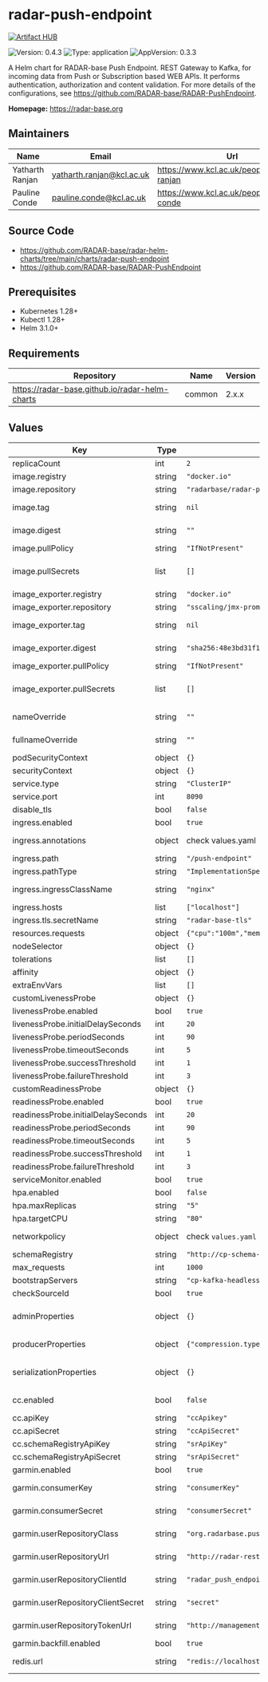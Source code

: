 

# radar-push-endpoint
[![Artifact HUB](https://img.shields.io/endpoint?url=https://artifacthub.io/badge/repository/radar-push-endpoint)](https://artifacthub.io/packages/helm/radar-base/radar-push-endpoint)

![Version: 0.4.3](https://img.shields.io/badge/Version-0.4.3-informational?style=flat-square) ![Type: application](https://img.shields.io/badge/Type-application-informational?style=flat-square) ![AppVersion: 0.3.3](https://img.shields.io/badge/AppVersion-0.3.3-informational?style=flat-square)

A Helm chart for RADAR-base Push Endpoint. REST Gateway to Kafka, for incoming data from Push or Subscription based WEB APIs. It performs authentication, authorization and content validation. For more details of the configurations, see https://github.com/RADAR-base/RADAR-PushEndpoint.

**Homepage:** <https://radar-base.org>

## Maintainers

| Name | Email | Url |
| ---- | ------ | --- |
| Yatharth Ranjan | <yatharth.ranjan@kcl.ac.uk> | <https://www.kcl.ac.uk/people/yatharth-ranjan> |
| Pauline Conde | <pauline.conde@kcl.ac.uk> | <https://www.kcl.ac.uk/people/pauline-conde> |

## Source Code

* <https://github.com/RADAR-base/radar-helm-charts/tree/main/charts/radar-push-endpoint>
* <https://github.com/RADAR-base/RADAR-PushEndpoint>

## Prerequisites
* Kubernetes 1.28+
* Kubectl 1.28+
* Helm 3.1.0+

## Requirements

| Repository | Name | Version |
|------------|------|---------|
| https://radar-base.github.io/radar-helm-charts | common | 2.x.x |

## Values

| Key | Type | Default | Description |
|-----|------|---------|-------------|
| replicaCount | int | `2` | Number of radar-push-endpoint replicas to deploy |
| image.registry | string | `"docker.io"` | Image registry |
| image.repository | string | `"radarbase/radar-push-endpoint"` | Image repository |
| image.tag | string | `nil` | Image tag (immutable tags are recommended) Overrides the image tag whose default is the chart appVersion. |
| image.digest | string | `""` | Image digest in the way sha256:aa.... Please note this parameter, if set, will override the tag |
| image.pullPolicy | string | `"IfNotPresent"` | Image pull policy |
| image.pullSecrets | list | `[]` | Optionally specify an array of imagePullSecrets. Secrets must be manually created in the namespace. e.g: pullSecrets:   - myRegistryKeySecretName  |
| image_exporter.registry | string | `"docker.io"` | Image registry |
| image_exporter.repository | string | `"sscaling/jmx-prometheus-exporter"` | Image repository |
| image_exporter.tag | string | `nil` | Image tag (immutable tags are recommended) Overrides the image tag whose default is the chart appVersion. |
| image_exporter.digest | string | `"sha256:48e3bd31f132146751e449429a3e8a260b141f2acd587878fc50b3eda4466c5d"` | Image digest in the way sha256:aa.... Please note this parameter, if set, will override the tag |
| image_exporter.pullPolicy | string | `"IfNotPresent"` | Image pull policy |
| image_exporter.pullSecrets | list | `[]` | Optionally specify an array of imagePullSecrets. Secrets must be manually created in the namespace. e.g: pullSecrets:   - myRegistryKeySecretName  |
| nameOverride | string | `""` | String to partially override radar-push-endpoint.fullname template with a string (will prepend the release name) |
| fullnameOverride | string | `""` | String to fully override radar-push-endpoint.fullname template with a string |
| podSecurityContext | object | `{}` | Configure radar-push-endpoint pods' Security Context |
| securityContext | object | `{}` | Configure radar-push-endpoint containers' Security Context |
| service.type | string | `"ClusterIP"` | Kubernetes Service type |
| service.port | int | `8090` | radar-push-endpoint port |
| disable_tls | bool | `false` | Reconfigure Ingress to not force TLS |
| ingress.enabled | bool | `true` | Enable ingress controller resource |
| ingress.annotations | object | check values.yaml | Annotations that define default ingress class, certificate issuer and deny access to sensitive URLs |
| ingress.path | string | `"/push-endpoint"` | Path within the url structure |
| ingress.pathType | string | `"ImplementationSpecific"` | Ingress Path type |
| ingress.ingressClassName | string | `"nginx"` | IngressClass that will be be used to implement the Ingress (Kubernetes 1.18+) |
| ingress.hosts | list | `["localhost"]` | Hosts to accept requests from |
| ingress.tls.secretName | string | `"radar-base-tls"` | Name of the secret that contains TLS certificates |
| resources.requests | object | `{"cpu":"100m","memory":"128Mi"}` | CPU/Memory resource requests |
| nodeSelector | object | `{}` | Node labels for pod assignment |
| tolerations | list | `[]` | Toleration labels for pod assignment |
| affinity | object | `{}` | Affinity labels for pod assignment |
| extraEnvVars | list | `[]` | Extra environment variables |
| customLivenessProbe | object | `{}` | Custom livenessProbe that overrides the default one |
| livenessProbe.enabled | bool | `true` | Enable livenessProbe |
| livenessProbe.initialDelaySeconds | int | `20` | Initial delay seconds for livenessProbe |
| livenessProbe.periodSeconds | int | `90` | Period seconds for livenessProbe |
| livenessProbe.timeoutSeconds | int | `5` | Timeout seconds for livenessProbe |
| livenessProbe.successThreshold | int | `1` | Success threshold for livenessProbe |
| livenessProbe.failureThreshold | int | `3` | Failure threshold for livenessProbe |
| customReadinessProbe | object | `{}` | Custom readinessProbe that overrides the default one |
| readinessProbe.enabled | bool | `true` | Enable readinessProbe |
| readinessProbe.initialDelaySeconds | int | `20` | Initial delay seconds for readinessProbe |
| readinessProbe.periodSeconds | int | `90` | Period seconds for readinessProbe |
| readinessProbe.timeoutSeconds | int | `5` | Timeout seconds for readinessProbe |
| readinessProbe.successThreshold | int | `1` | Success threshold for readinessProbe |
| readinessProbe.failureThreshold | int | `3` | Failure threshold for readinessProbe |
| serviceMonitor.enabled | bool | `true` | Enable metrics to be collected via Prometheus-operator |
| hpa.enabled | bool | `false` | Enable HPA |
| hpa.maxReplicas | string | `"5"` | Maximum number of replicas |
| hpa.targetCPU | string | `"80"` | Target CPU utilization percentage |
| networkpolicy | object | check `values.yaml` | Network policy defines who can access this application and who this applications has access to |
| schemaRegistry | string | `"http://cp-schema-registry:8081"` | Schema Registry URL |
| max_requests | int | `1000` | Not used. To be confirmed |
| bootstrapServers | string | `"cp-kafka-headless:9092"` | Kafka broker URLs |
| checkSourceId | bool | `true` | set to true, if sources in access token should be validated |
| adminProperties | object | `{}` | Additional Kafka Admin Client settings as key value pairs. Read from https://kafka.apache.org/documentation/#adminclientconfigs. |
| producerProperties | object | `{"compression.type":"lz4"}` | Kafka producer properties as key value pairs. Read from https://kafka.apache.org/documentation/#producerconfigs. |
| serializationProperties | object | `{}` | Additional Kafka serialization settings, used in KafkaAvroSerializer. Read from [io.confluent.kafka.serializers.AbstractKafkaSchemaSetDeConfig]. |
| cc.enabled | bool | `false` | set to true, if requests should be forwarded to Confluent Cloud based brokers. |
| cc.apiKey | string | `"ccApikey"` | Confluent Cloud cluster API key |
| cc.apiSecret | string | `"ccApiSecret"` | Confluent Cloud cluster API secret |
| cc.schemaRegistryApiKey | string | `"srApiKey"` | Confluent Cloud schema registry API key |
| cc.schemaRegistryApiSecret | string | `"srApiSecret"` | Confluent Cloud schema registry API secret |
| garmin.enabled | bool | `true` | Whether to enable Garmin endpoints |
| garmin.consumerKey | string | `"consumerKey"` | Consumer key for you application in Garmin Health API developer portal |
| garmin.consumerSecret | string | `"consumerSecret"` | Consumer secret for you application in Garmin Health API developer portal |
| garmin.userRepositoryClass | string | `"org.radarbase.push.integration.garmin.user.GarminServiceUserRepository"` | The user repository to use for getting list of users and their authorization information |
| garmin.userRepositoryUrl | string | `"http://radar-rest-sources-backend:8080/rest-sources/backend"` | The base url of the user repository if the repository is http(s) based. |
| garmin.userRepositoryClientId | string | `"radar_push_endpoint"` | The client ID to access the user repository if the repository requires authorization |
| garmin.userRepositoryClientSecret | string | `"secret"` | The client secret to access the user repository if the repository requires authorization |
| garmin.userRepositoryTokenUrl | string | `"http://management-portal:8080/managementportal/oauth/token"` | The token URL for authentication (Usually the management portal token url). Make sure to avoid trailing slash (/) in the url. |
| garmin.backfill.enabled | bool | `true` | Whether to enable Garmin backfill requests |
| redis.url | string | `"redis://localhost:6379"` | The redis server URL. Redis is used to keep track of garmin backfill progress and any other key value properties. |
